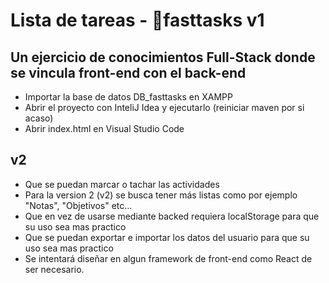 # Lista de tareas - 📝fasttasks v1
## Un ejercicio de conocimientos Full-Stack donde se vincula front-end con el back-end

* Importar la base de datos DB_fasttasks en XAMPP
* Abrir el proyecto con InteliJ Idea y ejecutarlo (reiniciar maven por si acaso)
* Abrir index.html en Visual Studio Code

## v2

* Que se puedan marcar o tachar las actividades
* Para la version 2 (v2) se busca tener más listas como por ejemplo "Notas", "Objetivos" etc...
* Que en vez de usarse mediante backed requiera localStorage para que su uso sea mas practico
* Que se puedan exportar e importar los datos del usuario para que su uso sea mas practico
* Se intentará diseñar en algun framework de front-end como React de ser necesario.

<br>
